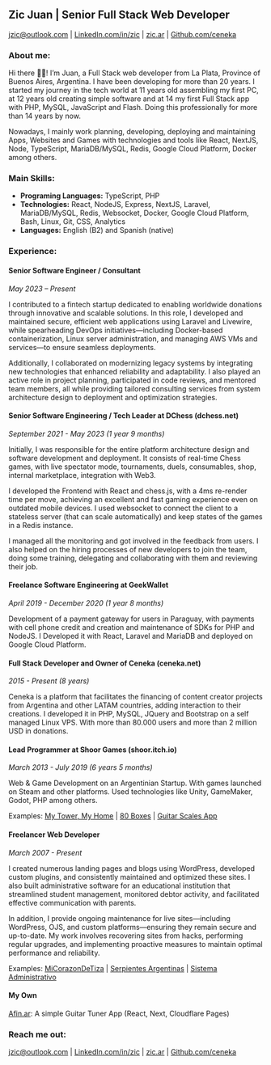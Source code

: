 ## Zic Juan | Senior Full Stack Web Developer

[jzic@outlook.com](mailto:jzic@outlook.com) | [LinkedIn.com/in/zic](https://linkedin.com/in/zic) | [zic.ar](https://zic.ar) | [Github.com/ceneka](https://github.com/ceneka)

### About me:

Hi there 👋👋! I’m Juan, a Full Stack web developer from La Plata, Province of Buenos Aires, Argentina. I have been developing for more than 20 years. I started my journey in the tech world at 11 years old assembling my first PC, at 12 years old creating simple software and at 14 my first Full Stack app with PHP, MySQL, JavaScript and Flash. Doing this professionally for more than 14 years by now.

Nowadays, I mainly work planning, developing, deploying and maintaining Apps, Websites and Games with technologies and tools like React, NextJS, Node, TypeScript, MariaDB/MySQL, Redis, Google Cloud Platform, Docker among others.

### Main Skills:

*   **Programing Languages:** TypeScript, PHP
*   **Technologies:** React, NodeJS, Express, NextJS, Laravel, MariaDB/MySQL, Redis, Websocket, Docker, Google Cloud Platform, Bash, Linux, Git, CSS, Analytics
*   **Languages:** English (B2) and Spanish (native)

### Experience:

#### Senior Software Engineer / Consultant

_May 2023 – Present_  

I contributed to a fintech startup dedicated to enabling worldwide donations through innovative and scalable solutions. In this role, I developed and maintained secure, efficient web applications using Laravel and Livewire, while spearheading DevOps initiatives—including Docker-based containerization, Linux server administration, and managing AWS VMs and services—to ensure seamless deployments.

Additionally, I collaborated on modernizing legacy systems by integrating new technologies that enhanced reliability and adaptability. I also played an active role in project planning, participated in code reviews, and mentored team members, all while providing tailored consulting services from system architecture design to deployment and optimization strategies.

#### **Senior Software Engineering / Tech Leader at DChess (dchess.net)**

_September 2021 - May 2023 (1 year 9 months)_

Initially, I was responsible for the entire platform architecture design and software development and deployment. It consists of real-time Chess games, with live spectator mode, tournaments, duels, consumables, shop, internal marketplace, integration with Web3.

I developed the Frontend with React and chess.js, with a 4ms re-render time per move, achieving an excellent and fast gaming experience even on outdated mobile devices. I used websocket to connect the client to a stateless server (that can scale automatically) and keep states of the games in a Redis instance.

I managed all the monitoring and got involved in the feedback from users. I also helped on the hiring processes of new developers to join the team, doing some training, delegating and collaborating with them and reviewing their job.

#### **Freelance Software Engineering at GeekWallet**

_April 2019 - December 2020 (1 year 8 months)_

Development of a payment gateway for users in Paraguay, with payments with cell phone credit and creation and maintenance of SDKs for PHP and NodeJS. I Developed it with React, Laravel and MariaDB and deployed on Google Cloud Platform.

#### **Full Stack Developer and Owner of Ceneka (ceneka.net)**

_2015 - Present (8 years)_

Ceneka is a platform that facilitates the financing of content creator projects from Argentina and other LATAM countries, adding interaction to their creations. I developed it in PHP, MySQL, JQuery and Bootstrap on a self managed Linux VPS. With more than 80.000 users and more than 2 million USD in donations.

#### **Lead Programmer at Shoor Games (shoor.itch.io)**

_March 2013 - July 2019 (6 years 5 months)_

Web & Game Development on an Argentinian Startup. With games launched on Steam and other platforms. Used technologies like Unity, GameMaker, Godot, PHP among others.

Examples: [My Tower, My Home](https://store.steampowered.com/app/435600/My_Tower_My_Home/) | [80 Boxes](https://shoor.itch.io/80boxes) | [Guitar Scales App](https://ceneka.net/escalas/)

#### **Freelancer Web Developer**

_March 2007 - Present_

I created numerous landing pages and blogs using WordPress, developed custom plugins, and consistently maintained and optimized these sites. I also built administrative software for an educational institution that streamlined student management, monitored debtor activity, and facilitated effective communication with parents.

In addition, I provide ongoing maintenance for live sites—including WordPress, OJS, and custom platforms—ensuring they remain secure and up-to-date. My work involves recovering sites from hacks, performing regular upgrades, and implementing proactive measures to maintain optimal performance and reliability.

Examples: [MiCorazonDeTiza](https://micorazondetiza.com/) | [Serpientes Argentinas](https://serpientesarg.com/) | [Sistema Administrativo](https://sapie.com.ar) 

#### My Own

[Afin.ar](https://afin.ar): A simple Guitar Tuner App (React, Next, Cloudflare Pages)

### Reach me out:

[jzic@outlook.com](mailto:jzic@outlook.com) | [LinkedIn.com/in/zic](https://linkedin.com/in/zic) | [zic.ar](https://zic.ar) | [Github.com/ceneka](https://github.com/ceneka)
